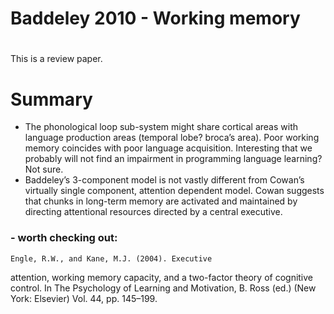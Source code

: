 # Baddeley 2010 - Working memory

# 
This is a review paper. 

# Summary
- The phonological loop sub-system might share cortical areas with language production areas (temporal lobe? broca’s area). Poor working memory coincides with poor language acquisition. Interesting that we probably will not find an impairment in programming language learning? Not sure. 
- Baddeley’s 3-component model is not vastly different from Cowan’s virtually single component, attention dependent model. Cowan suggests that chunks in long-term memory are activated and maintained by directing attentional resources directed by a central executive. 
### - worth checking out:
	Engle, R.W., and Kane, M.J. (2004). Executive
attention, working memory capacity, and a
two-factor theory of cognitive control. In The
Psychology of Learning and Motivation, B.
Ross (ed.) (New York: Elsevier) Vol. 44,
pp. 145–199.
